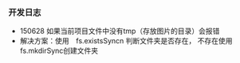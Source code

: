 ### 开发日志


* 150628 如果当前项目文件中没有tmp（存放图片的目录）会报错
* 解决方案：使用　fs.existsSyncn 判断文件夹是否存在， 不存在使用 fs.mkdirSync创建文件夹


